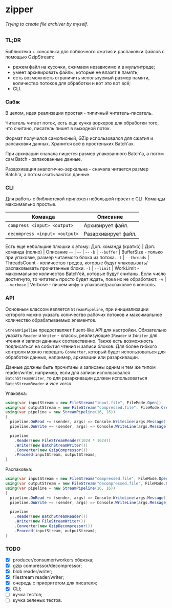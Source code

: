 zipper
=============
###### *Trying to create file archiver by myself.*

### TL;DR

Библиотека + консолька для поблочного сжатия и распаковки файлов с помощью GzipStream:
- режем файл на кусочки, сжимаем независимо и в мультитреде;
- умеет архивировать файлы, которые не влазят в память;
- есть возможность ограничить используемый размер памяти, количество потоков для обработки и вот это вот всё;
- CLI.

### Сабж

В целом, идея реализации простая - типичный читатель-писатель. 

Читатель читает поток, есть еще кучка воркеров для обработки того, что считано, писатель пишет в выходной поток.

Формат получился самописный, GZip использовался для сжатия и рапсаковки данных.
Хранится всё в простеньких Batch'ах. 

При архивации сначала пишется размер упакованного Batch'а, а потом сам Batch - запакованные данные.

Разархивация аналогично-зеркальна - сначала читается размер Batch'а, а потом считываются данные.

### CLI

Для работы с библиотекой приложен небольшой проект с CLI. Команды максимально простые.

Команда | Описание
-- | --
`compress <input> <output>` | Архивирует файл.
`decompress <input> <output>` | Разархивирует файл.

Есть еще небольшие плюшки к этому:
Доп. команда (кратко) | Доп. команда (полно) | Описание
-- | -- | --
`-b` | `--buffer` | BufferSize - только при упаковке, размер читаемого блока из потока.
`-t` | `--threads` | ThreadsCount - количество тредов, которые будут упаковывать/распаковывать прочитанные блоки.
`-l` | `--limit` | WorkLimit - максимальное количество Batch'ей, которые будут считаны. Если число достигнуто, то читатель просто будет ждать, пока их не обработают.
`-v` | `--verbose` | Verbose - пишем инфу о упаковке/распаковке в консоль.

### API

Основным классом является `StreamPipeline`, при инициализации которого можно указать количество рабочих потоков и максимальное количество обрабатываемых элементов.

`StreamPipeline` предоставляет fluent-like API для настройки. Обязательно указать `Reader` и `Writer` - классы, реализующие `IReader` и `IWriter` для чтения и записи даннных соотвественно. Также есть возможность подписаться на события чтения и записи блоков. Для более гибкого контроля можно передать `Converter`, который будет использоваться для обработки данных, например, архивации или разархивации.

Данные должны быть прочитаны и записаны одним и тем же типом reader/writer, например, если для записи использовался `BatchStreamWriter`, то для разархивации должен использоваться `BatchStreamReader` и *vice versa*.

Упаковка:
```csharp
using(var inputStream = new FileStream("input.file", FileMode.Open))
using(var outputStream = new FileStream("compressed.file", FileMode.Create))
using(var pipeline = new StreamPipeline(16, 16))
{
  pipeline.OnRead += (sender, args) => Console.WriteLine(args.Message);
  pipeline.OnWrite += (sender, args) => Console.WriteLine(args.Message);

  pipeline
    .Reader(new FileStreamReader(1024 * 1024))
    .Writer(new BatchStreamWriter())
    .Converter(new GzipCompressor())
    .Proceed(inputStream, outputStream);
}
```

Распаковка:
```csharp
using(var inputStream = new FileStream("compressed.file", FileMode.Open))
using(var outputStream = new FileStream("decompressed.file", FileMode.Create))
using(var pipeline = new StreamPipeline(16, 16))
{
  pipeline.OnRead += (sender, args) => Console.WriteLine(args.Message);
  pipeline.OnWrite += (sender, args) => Console.WriteLine(args.Message);

  pipeline
    .Reader(new BatchStreamReader())
    .Writer(new FileStreamWriter())
    .Converter(new GzipDecompressor())
    .Proceed(inputStream, outputStream);
}
```

### TODO

- [x] producer/consumer/workers обвязка;
- [x] gzip compressor/decompressor;
- [x] blob reader/writer;
- [x] filestream reader/writer;
- [x] очередь с приоритетом для писателя;
- [x] CLI;
- [ ] кучка тестов;
- [ ] кучка зеленых тестов.
